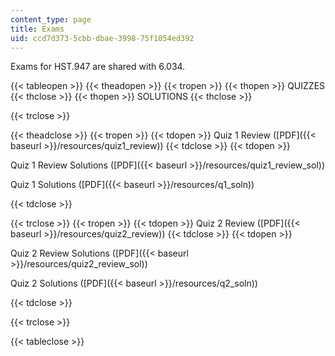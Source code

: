 ```yaml
---
content_type: page
title: Exams
uid: ccd7d373-5cbb-dbae-3998-75f1054ed392
---
```


Exams for HST.947 are shared with 6.034.

{{< tableopen >}}
{{< theadopen >}}
{{< tropen >}}
{{< thopen >}}
QUIZZES
{{< thclose >}}
{{< thopen >}}
SOLUTIONS
{{< thclose >}}

{{< trclose >}}

{{< theadclose >}}
{{< tropen >}}
{{< tdopen >}}
Quiz 1 Review ([PDF]({{< baseurl >}}/resources/quiz1_review))
{{< tdclose >}}
{{< tdopen >}}


Quiz 1 Review Solutions ([PDF]({{< baseurl >}}/resources/quiz1_review_sol))

Quiz 1 Solutions ([PDF]({{< baseurl >}}/resources/q1_soln))


{{< tdclose >}}

{{< trclose >}}
{{< tropen >}}
{{< tdopen >}}
Quiz 2 Review ([PDF]({{< baseurl >}}/resources/quiz2_review))
{{< tdclose >}}
{{< tdopen >}}


Quiz 2 Review Solutions ([PDF]({{< baseurl >}}/resources/quiz2_review_sol))

Quiz 2 Solutions ([PDF]({{< baseurl >}}/resources/q2_soln))


{{< tdclose >}}

{{< trclose >}}

{{< tableclose >}}
